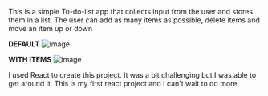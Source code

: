 This is a simple To-do-list app that collects input from the user and stores them in a list. The user can add as many items as possible, delete items and move an item up or down 

**DEFAULT**
![image](https://github.com/demi05/My-To-Do-List/assets/98643006/2d21b059-1f13-4f10-9691-4c4a70ac5d08)

**WITH ITEMS**
![image](https://github.com/demi05/My-To-Do-List/assets/98643006/f9f06d9a-a985-41be-8319-8c8ecc30d529)

I used React to create this project. It was a bit challenging but I was able to get around it. This is my first react project and I can't wait to do more.
